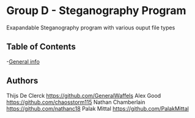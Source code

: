 # Group D - Steganography Program
Exapandable Steganography program with various ouput file types
## Table of Contents
-[General info]()

## Authors
Thijs De Clerck <https://github.com/GeneralWaffels> 
Alex Good <https://github.com/chaosstorm115>
Nathan Chamberlain <https://github.com/nathanc18>
Palak Mittal <https://github.com/PalakMittal>

